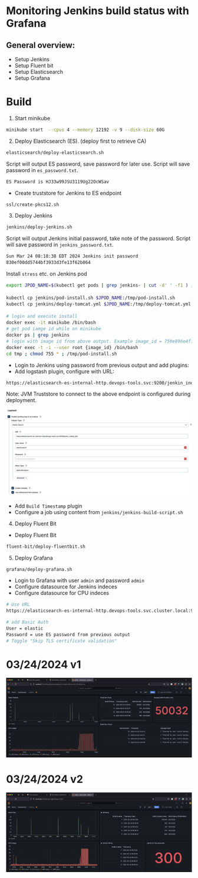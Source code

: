 # Monitoring Jenkins build status with Grafana

## General overview:
- Setup Jenkins
- Setup Fluent bit
- Setup Elasticsearch
- Setup Grafana

# Build
1. Start minikube
```bash
minikube start  --cpus 4 --memory 12192 -v 9 --disk-size 60G
```
2. Deploy Elasticsearch (ES). (deploy first to retrieve CA)
```bash
elasticsearch/deploy-elasticsearch.sh
```
Script will output ES password, save password for later use. Script will save password in `es_password.txt`.
```bash
ES Password is HJ33w99JSU3119Ug22OcWSav
```
- Create truststore for Jenkins to ES endpoint
```bash
ssl/create-pkcs12.sh
```

3. Deploy Jenkins
```bash
jenkins/deploy-jenkins.sh
```
Script will output Jenkins initial password, take note of the password. Script will save password in `jenkins_password.txt`.
```bash
Sun Mar 24 08:18:38 EDT 2024 Jenkins init password
830ef00dd5744bf3933d3fe13f62b864
```
Install `stress` etc. on Jenkins pod
```bash
export JPOD_NAME=$(kubectl get pods | grep jenkins- | cut -d' ' -f1 ) ; echo $JPOD_NAME

kubectl cp jenkins/pod-install.sh $JPOD_NAME:/tmp/pod-install.sh
kubectl cp jenkins/deploy-tomcat.yml $JPOD_NAME:/tmp/deploy-tomcat.yml

# login and execute install 
docker exec -it minikube /bin/bash
# get pod iamge id while on minikube 
docker ps | grep jenkins
# login with image id from above output. Example image_id = 759e896e4ffe
docker exec -t -i --user root {image_id} /bin/bash
cd tmp ; chmod 755 * ; /tmp/pod-install.sh
```
- Login to Jenkins using password from previous output and add plugins:
- Add logstash plugin, configure with URL:
```BASH
https://elasticsearch-es-internal-http.devops-tools.svc:9200/jenkin_index/_doc
```
Note: JVM Truststore to connect to the above endpoint is configured during deployment. 

![Logstasch Jenkins Configure](jenkins/configure-logstash.jpeg)

- Add `Build Timestamp` plugin
- Configure a job using content from `jenkins/jenkins-build-script.sh`
4. Deploy Fluent Bit
- Deploy Fluent Bit
```bash
fluent-bit/deploy-fluentbit.sh
```
5. Deploy Grafana
```bash
grafana/deploy-grafana.sh
```
- Login to Grafana with user `admin` and password `admin`
- Configure datasource for Jenkins indeces
- Configure datasource for CPU indeces
```bash
# Use URL
https://elasticsearch-es-internal-http.devops-tools.svc.cluster.local:9200
```
```bash
# add Basic Auth
User = elastic
Password = use ES password from previous output
# Toggle "Skip TLS certificate validation"
```

# 03/24/2024 v1
![Grafana v1 ](grafana/Grafana-03-24-2024-v1.jpg)
# 03/24/2024 v2
![Grafana v2 ](grafana/Grafana-03-24-2024-v2.jpg)
